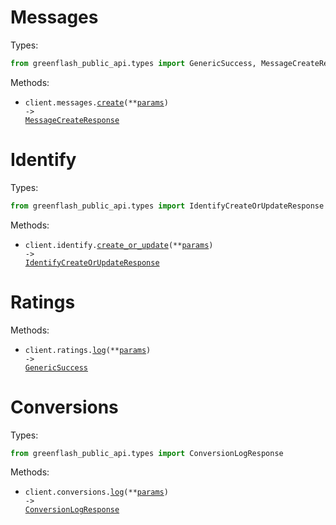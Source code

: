 # Messages

Types:

```python
from greenflash_public_api.types import GenericSuccess, MessageCreateResponse
```

Methods:

- <code title="post /messages">client.messages.<a href="./src/greenflash_public_api/resources/messages.py">create</a>(\*\*<a href="src/greenflash_public_api/types/message_create_params.py">params</a>) -> <a href="./src/greenflash_public_api/types/message_create_response.py">MessageCreateResponse</a></code>

# Identify

Types:

```python
from greenflash_public_api.types import IdentifyCreateOrUpdateResponse
```

Methods:

- <code title="post /identify">client.identify.<a href="./src/greenflash_public_api/resources/identify.py">create_or_update</a>(\*\*<a href="src/greenflash_public_api/types/identify_create_or_update_params.py">params</a>) -> <a href="./src/greenflash_public_api/types/identify_create_or_update_response.py">IdentifyCreateOrUpdateResponse</a></code>

# Ratings

Methods:

- <code title="post /ratings">client.ratings.<a href="./src/greenflash_public_api/resources/ratings.py">log</a>(\*\*<a href="src/greenflash_public_api/types/rating_log_params.py">params</a>) -> <a href="./src/greenflash_public_api/types/generic_success.py">GenericSuccess</a></code>

# Conversions

Types:

```python
from greenflash_public_api.types import ConversionLogResponse
```

Methods:

- <code title="post /conversions">client.conversions.<a href="./src/greenflash_public_api/resources/conversions.py">log</a>(\*\*<a href="src/greenflash_public_api/types/conversion_log_params.py">params</a>) -> <a href="./src/greenflash_public_api/types/conversion_log_response.py">ConversionLogResponse</a></code>
